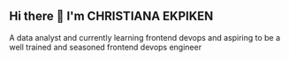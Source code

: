 ## Hi there 👋 I'm CHRISTIANA EKPIKEN
A data analyst and currently learning frontend devops and aspiring to be a well trained and seasoned frontend devops engineer
<!--
**Christyve/christyve** is a ✨ _special_ ✨ repository because its `README.md` (this file) appears on your GitHub profile.

Here are some ideas to get you started:

- 🌱 I’m currently learning front end development
- 🤔 I’m looking for help with my daily tasks in frontend devops
- 💬 Ask me about anything you want to know
- 📫 How to reach me: my linkedin profile on my page
https://www.linkedin.com/in/christianaekpiken99

-->

